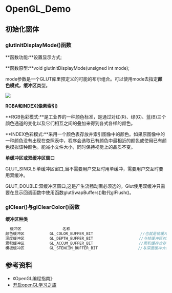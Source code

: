 # OpenGL_Demo


## 初始化窗体 ##

### glutInitDisplayMode()函数 ###

**函数功能:**设置显示方式;

**函数原型:**void glutInitDisplayMode(unsigned int mode);

mode参数是一个GLUT库里预定义的可能的布尔组合。可以使用mode去指定**颜色模式，缓冲区**类型。

![](http://i.imgur.com/zLfxrPr.png)

 
**RGBA和INDEX(像素索引)**

 **RGB色彩模式:**是工业界的一种颜色标准，是通过对红(R)、绿(G)、蓝(B)三个颜色通道的变化以及它们相互之间的叠加来得到各式各样的颜色。

 **INDEX色彩模式:**采用一个颜色表存放并索引图像中的颜色。如果原图像中的一种颜色没有出现在查照表中，程序会选取已有颜色中最相近的颜色或使用已有颜色模拟该种颜色。能减小文件大小，同时保持视觉上的品质不变。 

**单缓冲区或双缓冲区窗口**

GLUT_SINGLE:单缓冲区窗口,当不需要用户交互时用单缓冲，需要用户交互时要用双缓冲。

GLUT_DOUBLE:双缓冲区窗口,这是产生流畅动画必须选的。Glut使用双缓冲只需要在显示回调函数中使用函数glutSwapBuffers()取代glFlush()。


### glClear()与glClearColor()函数 ###

**缓冲区种类**

``` cpp
  缓冲区                  名称
颜色缓冲区           GL_COLOR_BUFFER_BIT    　　　　　　　　　　//也就是帧缓冲区（FRAME_BUFFER）,你需要渲染的场景最终每一个像素都要写入该缓冲区,然后由它在渲染到屏幕上显示
深度缓冲区           GL_DEPTH_BUFFER_BIT　　　　　　　　　　　　//与帧缓冲区对应,用于记录上面每个像素的深度值,通过深度缓冲区,我们可以进行深度测试,从而确定像素的遮挡关系,保证渲染正确。
累积缓冲区           GL_ACCUM_BUFFER_BIT　　　　　　　　　　　　//累积缓存也存储RGBA颜色数据, 将一系列的图像合成一幅图像.
模板缓冲区           GL_STENCIM_BUFFER_BIT　　　　　　　　　　 //与深度缓冲大小相同,通过设置模版缓冲每个像素的值,我们可以指定在渲染的时候只渲染某些像素,从而可以达到一些特殊的效果
```


## 参考资料 ##

- 《OpenGL编程指南》
- [开启openGL学习之旅](http://www.cnblogs.com/MenAngel/category/843909.html)